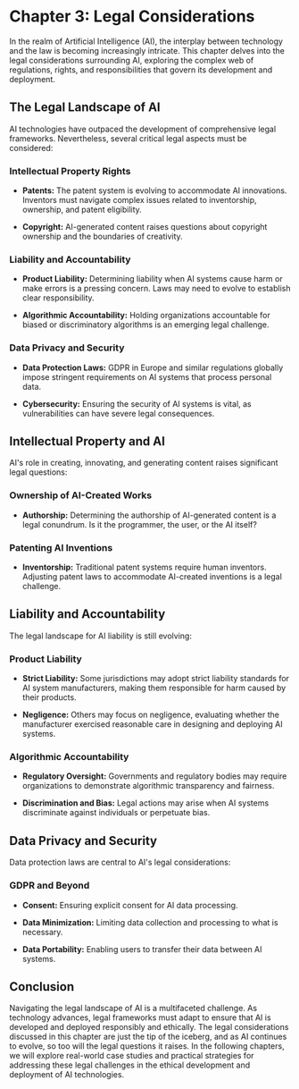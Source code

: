 Chapter 3: Legal Considerations
===============================

In the realm of Artificial Intelligence (AI), the interplay between technology and the law is becoming increasingly intricate. This chapter delves into the legal considerations surrounding AI, exploring the complex web of regulations, rights, and responsibilities that govern its development and deployment.

The Legal Landscape of AI
-------------------------

AI technologies have outpaced the development of comprehensive legal frameworks. Nevertheless, several critical legal aspects must be considered:

### Intellectual Property Rights

* **Patents:** The patent system is evolving to accommodate AI innovations. Inventors must navigate complex issues related to inventorship, ownership, and patent eligibility.

* **Copyright:** AI-generated content raises questions about copyright ownership and the boundaries of creativity.

### Liability and Accountability

* **Product Liability:** Determining liability when AI systems cause harm or make errors is a pressing concern. Laws may need to evolve to establish clear responsibility.

* **Algorithmic Accountability:** Holding organizations accountable for biased or discriminatory algorithms is an emerging legal challenge.

### Data Privacy and Security

* **Data Protection Laws:** GDPR in Europe and similar regulations globally impose stringent requirements on AI systems that process personal data.

* **Cybersecurity:** Ensuring the security of AI systems is vital, as vulnerabilities can have severe legal consequences.

Intellectual Property and AI
----------------------------

AI's role in creating, innovating, and generating content raises significant legal questions:

### Ownership of AI-Created Works

* **Authorship:** Determining the authorship of AI-generated content is a legal conundrum. Is it the programmer, the user, or the AI itself?

### Patenting AI Inventions

* **Inventorship:** Traditional patent systems require human inventors. Adjusting patent laws to accommodate AI-created inventions is a legal challenge.

Liability and Accountability
----------------------------

The legal landscape for AI liability is still evolving:

### Product Liability

* **Strict Liability:** Some jurisdictions may adopt strict liability standards for AI system manufacturers, making them responsible for harm caused by their products.

* **Negligence:** Others may focus on negligence, evaluating whether the manufacturer exercised reasonable care in designing and deploying AI systems.

### Algorithmic Accountability

* **Regulatory Oversight:** Governments and regulatory bodies may require organizations to demonstrate algorithmic transparency and fairness.

* **Discrimination and Bias:** Legal actions may arise when AI systems discriminate against individuals or perpetuate bias.

Data Privacy and Security
-------------------------

Data protection laws are central to AI's legal considerations:

### GDPR and Beyond

* **Consent:** Ensuring explicit consent for AI data processing.

* **Data Minimization:** Limiting data collection and processing to what is necessary.

* **Data Portability:** Enabling users to transfer their data between AI systems.

Conclusion
----------

Navigating the legal landscape of AI is a multifaceted challenge. As technology advances, legal frameworks must adapt to ensure that AI is developed and deployed responsibly and ethically. The legal considerations discussed in this chapter are just the tip of the iceberg, and as AI continues to evolve, so too will the legal questions it raises. In the following chapters, we will explore real-world case studies and practical strategies for addressing these legal challenges in the ethical development and deployment of AI technologies.
